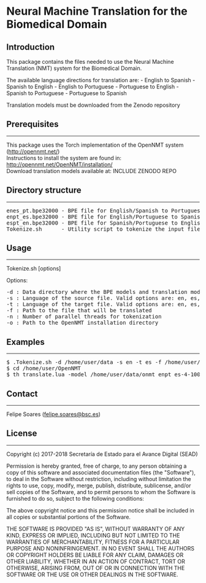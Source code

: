 # Neural Machine Translation for the Biomedical Domain   


## Introduction

This package contains the files needed to use the Neural Machine Translation (NMT) system
for the Biomedical Domain.

The available language directions for translation are:
	- English to Spanish
	- Spanish to English
	- English to Portuguese
	- Portuguese to English
	- Spanish to Portuguese
	- Portuguese to Spanish

Translation models must be downloaded from the Zenodo repository

## Prerequisites
-------------

This package uses the Torch implementation of the OpenNMT system (http://opennmt.net/)  
Instructions to install the system are found in: http://opennmt.net/OpenNMT/installation/  
Download translation models available at: INCLUDE ZENODO REPO  

## Directory structure
-------------------

<pre>
enes_pt.bpe32000 - BPE file for English/Spanish to Portuguese tokenization
enpt_es.bpe32000 - BPE file for English/Portuguese to Spanish tokenization
espt_en.bpe32000 - BPE file for Spanish/Portuguese to English tokenization
Tokenize.sh 	 - Utility script to tokenize the input file using BPE (needed for translation)
</pre> 


## Usage
-----

Tokenize.sh [options] 

Options:
<pre>
-d : Data directory where the BPE models and translation models are stored
-s : Language of the source file. Valid options are: en, es, or pt
-t : Language of the target file. Valid options are: en, es, or pt
-f : Path to the file that will be translated
-n : Number of parallel threads for tokenization
-o : Path to the OpenNMT installation directory
</pre>


## Examples
--------

<pre>
$ .Tokenize.sh -d /home/user/data -s en -t es -f /home/user/text.txt -n 4 -o /home/user/OpenNMT
$ cd /home/user/OpenNMT
$ th translate.lua -model /home/user/data/onmt_enpt_es-4-1000-600_epoch11_60.38_release.t7 -gpuid 1 -src /home/user/text.txt.tok -replace_unk true -detokenize_output true -output /home/user/text.translated
</pre>


## Contact
------

Felipe Soares (felipe.soares@bsc.es)


## License
-------

Copyright (c) 2017-2018 Secretaría de Estado para el Avance Digital (SEAD)

Permission is hereby granted, free of charge, to any person obtaining a copy of this software and associated documentation files (the "Software"), to deal in the Software without restriction, including without limitation the rights to use, copy, modify, merge, publish, distribute, sublicense, and/or sell copies of the Software, and to permit persons to whom the Software is furnished to do so, subject to the following conditions:

The above copyright notice and this permission notice shall be included in all copies or substantial portions of the Software.

THE SOFTWARE IS PROVIDED "AS IS", WITHOUT WARRANTY OF ANY KIND, EXPRESS OR IMPLIED, INCLUDING BUT NOT LIMITED TO THE WARRANTIES OF MERCHANTABILITY, FITNESS FOR A PARTICULAR PURPOSE AND NONINFRINGEMENT. IN NO EVENT SHALL THE AUTHORS OR COPYRIGHT HOLDERS BE LIABLE FOR ANY CLAIM, DAMAGES OR OTHER LIABILITY, WHETHER IN AN ACTION OF CONTRACT, TORT OR OTHERWISE, ARISING FROM, OUT OF OR IN CONNECTION WITH THE SOFTWARE OR THE USE OR OTHER DEALINGS IN THE SOFTWARE.
